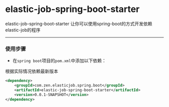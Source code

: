  elastic-job-spring-boot-starter
===================================
 elastic-job-spring-boot-starter
让你可以使用spring-boot的方式开发依赖elastic-job的程序

*****

### 使用步骤

* 在`spring boot`项目的`pom.xml`中添加以下依赖：

根据实际情况依赖最新版本
```xml
<dependency>
    <groupId>com.zen.elasticjob.spring.boot</groupId>
    <artifactId>elastic-job-spring-boot-starter</artifactId>
    <version>0.0.1-SNAPSHOT</version>
</dependency>
```

